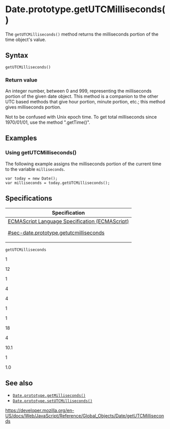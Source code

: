 # Date.prototype.getUTCMilliseconds()

The `getUTCMilliseconds()` method returns the milliseconds portion of the time object's value.

## Syntax

    getUTCMilliseconds()

### Return value

An integer number, between 0 and 999, representing the milliseconds portion of the given date object. This method is a companion to the other UTC based methods that give hour portion, minute portion, etc.; this method gives milliseconds portion.

Not to be confused with Unix epoch time. To get total milliseconds since 1970/01/01, use the method ".getTime()".

## Examples

### Using getUTCMilliseconds()

The following example assigns the milliseconds portion of the current time to the variable `milliseconds`.

    var today = new Date();
    var milliseconds = today.getUTCMilliseconds();

## Specifications

<table><thead><tr class="header"><th>Specification</th></tr></thead><tbody><tr class="odd"><td><a href="https://tc39.es/ecma262/#sec-date.prototype.getutcmilliseconds">ECMAScript Language Specification (ECMAScript) 
<br/>

<span class="small">#sec-date.prototype.getutcmilliseconds</span></a></td></tr></tbody></table>

`getUTCMilliseconds`

1

12

1

4

4

1

1

18

4

10.1

1

1.0

## See also

- [`Date.prototype.getMilliseconds()`](getmilliseconds)
- [`Date.prototype.setUTCMilliseconds()`](setutcmilliseconds)

<a href="https://developer.mozilla.org/en-US/docs/Web/JavaScript/Reference/Global_Objects/Date/getUTCMilliseconds" class="_attribution-link">https://developer.mozilla.org/en-US/docs/Web/JavaScript/Reference/Global_Objects/Date/getUTCMilliseconds</a>
